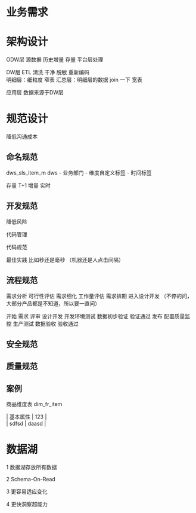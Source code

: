 
# 业务需求  


# 架构设计 

ODW层  源数据 历史增量 存量  平台层处理   

DW层
ETL  清洗 干净 脱敏 重新编码    
明细层：细粒度                  窄表
汇总层：明细层的数据 join 一下    宽表

应用层
  数据来源于DW层

# 规范设计  
降低沟通成本 

## 命名规范  
dws_sls_item_m
dws - 业务部门 - 维度自定义标签 - 时间标签

存量 T+1
增量 实时


## 开发规范  

降低风险

代码管理 

代码规范

最佳实践  比如秒还是毫秒  （机器还是人点击间隔）


## 流程规范    

需求分析 可行性评估 需求细化 工作量评估 需求排期 进入设计开发 （不停的问，大部分产品都是不知道，所以要一直问）  

开始 需求 评审 设计开发 开发环境测试 数据初步验证 验证通过  发布  配置质量监控 生产测试 数据验收 验收通过 


## 安全规范  

## 质量规范  


## 案例


商品维度表 dim_fr_item  

  
|  基本属性   |     123 |  
 | sdfsd | daasd |















# 数据湖 
1 数据湖存放所有数据  

2 Schema-On-Read
 
3 更容易适应变化  

4 更快洞察超能力  

